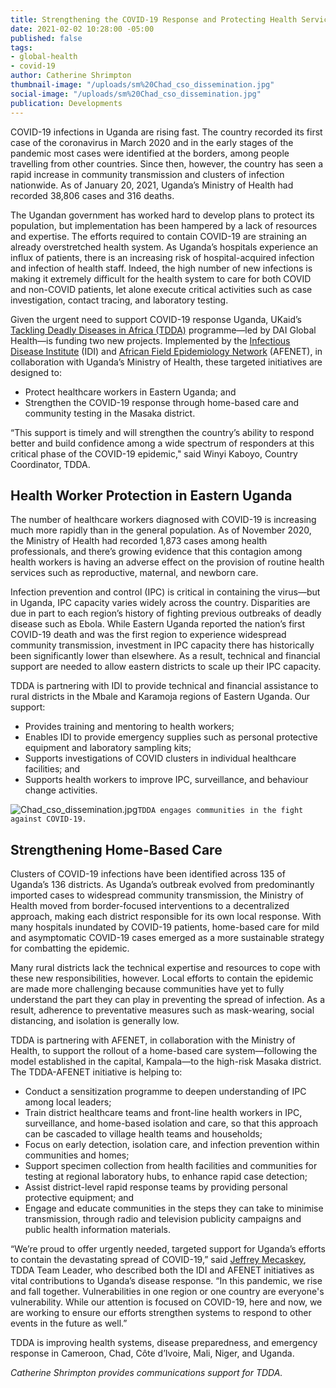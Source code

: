 ```yaml
---
title: Strengthening the COVID-19 Response and Protecting Health Services in Uganda
date: 2021-02-02 10:28:00 -05:00
published: false
tags:
- global-health
- covid-19
author: Catherine Shrimpton
thumbnail-image: "/uploads/sm%20Chad_cso_dissemination.jpg"
social-image: "/uploads/sm%20Chad_cso_dissemination.jpg"
publication: Developments
---
```


COVID-19 infections in Uganda are rising fast. The country recorded its first case of the coronavirus in March 2020 and in the early stages of the pandemic most cases were identified at the borders, among people travelling from other countries. Since then, however, the country has seen a rapid increase in community transmission and clusters of infection nationwide. As of January 20, 2021, Uganda’s Ministry of Health had recorded 38,806 cases and 316 deaths. 

The Ugandan government has worked hard to develop plans to protect its population, but implementation has been hampered by a lack of resources and expertise. The efforts required to contain COVID-19 are straining an already overstretched health system. As Uganda’s hospitals experience an influx of patients, there is an increasing risk of hospital-acquired infection and infection of health staff. Indeed, the high number of new infections is making it extremely difficult for the health system to care for both COVID and non-COVID patients, let alone execute critical activities such as case investigation, contact tracing, and laboratory testing.






Given the urgent need to support COVID-19 response Uganda, UKaid’s [Tackling Deadly Diseases in Africa (TDDA)](https://www.dai.com/our-work/projects/africa-tackling-deadly-diseases-in-africa-program) programme—led by DAI Global Health—is funding two new projects. Implemented by the [Infectious Disease Institute](https://idi.mak.ac.ug/) (IDI) and [African Field Epidemiology Network](http://afenet.net/) (AFENET), in collaboration with Uganda’s Ministry of Health, these targeted initiatives are designed to:
* Protect healthcare workers in Eastern Uganda; and
* Strengthen the COVID-19 response through home-based care and community testing in the Masaka district.

“This support is timely and will strengthen the country’s ability to respond better and build confidence among a wide spectrum of responders at this critical phase of the COVID-19 epidemic," said Winyi Kaboyo, Country Coordinator, TDDA.

## Health Worker Protection in Eastern Uganda

The number of healthcare workers diagnosed with COVID-19 is increasing much more rapidly than in the general population. As of November 2020, the Ministry of Health had recorded 1,873 cases among health professionals, and there’s growing evidence that this contagion among health workers is having an adverse effect on the provision of routine health services such as reproductive, maternal, and newborn care.

Infection prevention and control (IPC) is critical in containing the virus—but in Uganda, IPC capacity varies widely across the country. Disparities are due in part to each region’s history of fighting previous outbreaks of deadly disease such as Ebola. While Eastern Uganda reported the nation’s first COVID-19 death and was the first region to experience widespread community transmission, investment in IPC capacity there has historically been significantly lower than elsewhere. As a result, technical and financial support are needed to allow eastern districts to scale up their IPC capacity.

TDDA is partnering with IDI to provide technical and financial assistance to rural districts in the Mbale and Karamoja regions of Eastern Uganda. Our support:
* Provides training and mentoring to health workers;
* Enables IDI to provide emergency supplies such as personal protective equipment and laboratory sampling kits;
* Supports investigations of COVID clusters in individual healthcare facilities; and
* Supports health workers to improve IPC, surveillance, and behaviour change activities.

![Chad_cso_dissemination.jpg](/uploads/Chad_cso_dissemination.jpg)`TDDA engages communities in the fight against COVID-19.`

## Strengthening Home-Based Care

Clusters of COVID-19 infections have been identified across 135 of Uganda’s 136 districts. As Uganda’s outbreak evolved from predominantly imported cases to widespread community transmission, the Ministry of Health moved from border-focused interventions to a decentralized approach, making each district responsible for its own local response. With many hospitals inundated by COVID-19 patients, home-based care for mild and asymptomatic COVID-19 cases emerged as a more sustainable strategy for combatting the epidemic.

Many rural districts lack the technical expertise and resources to cope with these new responsibilities, however. Local efforts to contain the epidemic are made more challenging because communities have yet to fully understand the part they can play in preventing the spread of infection. As a result, adherence to preventative measures such as mask-wearing, social distancing, and isolation is generally low.
 
TDDA is partnering with AFENET, in collaboration with the Ministry of Health, to support the rollout of a home-based care system—following the model established in the capital, Kampala—to the high-risk Masaka district. The TDDA-AFENET initiative is helping to:
* Conduct a sensitization programme to deepen understanding of IPC among local leaders;
* Train district healthcare teams and front-line health workers in IPC, surveillance, and home-based isolation and care, so that this approach can be cascaded to village health teams and households;
* Focus on early detection, isolation care, and infection prevention within communities and homes;
* Support specimen collection from health facilities and communities for testing at regional laboratory hubs, to enhance rapid case detection;
* Assist district-level rapid response teams by providing personal protective equipment; and 
* Engage and educate communities in the steps they can take to minimise transmission, through radio and television publicity campaigns and public health information materials.

“We’re proud to offer urgently needed, targeted support for Uganda’s efforts to contain the devastating spread of COVID-19,” said [Jeffrey Mecaskey](https://www.dai.com/who-we-are/our-team/jeffrey-mecaskey), TDDA Team Leader, who described both the IDI and AFENET initiatives as vital contributions to Uganda’s disease response. “In this pandemic, we rise and fall together. Vulnerabilities in one region or one country are everyone's vulnerability. While our attention is focused on COVID-19, here and now, we are working to ensure our efforts strengthen systems to respond to other events in the future as well.” 

TDDA is improving health systems, disease preparedness, and emergency response in Cameroon, Chad, Côte d’Ivoire, Mali, Niger, and Uganda.

*Catherine Shrimpton provides communications support for TDDA.*